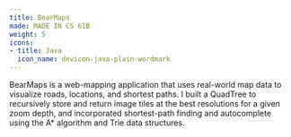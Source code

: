 ```yaml
---
title: BearMaps
made: MADE IN CS 61B
weight: 5
icons:
- title: Java
  icon_name: devicon-java-plain-wordmark
---
```

BearMaps is a web-mapping application that uses real-world map data to visualize
roads, locations, and shortest paths. I built a QuadTree to recursively store and return image tiles at the best resolutions for a given zoom depth, and incorporated shortest-path finding and autocomplete using the A* algorithm and Trie data structures.
